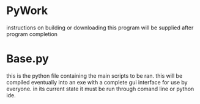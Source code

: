 # PyWork
instructions on building or downloading this program will be supplied after program completion

# Base.py
this is the python file containing the main scripts to be ran. this will be compiled eventually into an exe with a complete gui interface for use by everyone. in its current state it must be run through comand line or python ide.
